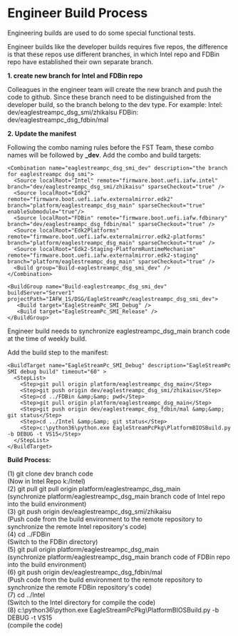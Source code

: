 Engineer Build Process
===================================

Engineering builds are used to do some special functional tests.

Engineer builds like the developer builds requires five repos, the difference is that these repos use different
 branches, in which Intel repo and FDBin repo have established their own separate branch.
 
**1. create new branch for Intel and FDBin repo**

Colleagues in the engineer team will create the new branch and push the code to github.
Since these branch need to be distinguished from the developer build, so the branch belong to the dev type. 
For example:
Intel: dev/eaglestreampc_dsg_smi/zhikaisu
FDBin: dev/eaglestreampc_dsg_fdbin/mal

**2. Update the manifest**

Following the combo naming rules before the FST Team, these combo names will be followed by **_dev**.
Add the combo and build targets:
```
<Combination name="eaglestreampc_dsg_smi_dev" description="the branch for eaglestreampc dsg smi">
  <Source localRoot="Intel" remote="firmware.boot.uefi.iafw.intel" branch="dev/eaglestreampc_dsg_smi/zhikaisu" sparseCheckout="true" />
  <Source localRoot="Edk2" remote="firmware.boot.uefi.iafw.externalmirror.edk2" branch="platform/eaglestreampc_dsg_main" sparseCheckout="true" enableSubmodule="true"/>
  <Source localRoot="FDBin" remote="firmware.boot.uefi.iafw.fdbinary" branch="dev/eaglestreampc_dsg_fdbin/mal" sparseCheckout="true" />
  <Source localRoot="Edk2Platforms" remote="firmware.boot.uefi.iafw.externalmirror.edk2-platforms" branch="platform/eaglestreampc_dsg_main" sparseCheckout="true" />
  <Source localRoot="Edk2-Staging-PlatformRuntimeMechanism" remote="firmware.boot.uefi.iafw.externalmirror.edk2-staging" branch="platform/eaglestreampc_dsg_main" sparseCheckout="true" />
  <Build group="Build-eaglestreampc_dsg_smi_dev" />
</Combination>

<BuildGroup name="Build-eaglestreampc_dsg_smi_dev" buildServer="Server1" projectPath="IAFW_1S/DSG/EagleStreamPc/eaglestreampc_dsg_smi_dev">
   <Build target="EagleStreamPc_SMI_Debug" />
   <Build target="EagleStreamPc_SMI_Release" />
</BuildGroup>
```
Engineer build needs to synchronize eaglestreampc_dsg_main branch code at the time of weekly build.

Add the build step to the manifest:
```
<BuildTarget name="EagleStreamPc_SMI_Debug" description="EagleStreamPc SMI debug build" timeout="60" >
  <StepList>
    <Step>git pull origin platform/eaglestreampc_dsg_main</Step>
    <Step>git push origin dev/eaglestreampc_dsg_smi/zhikaisu</Step>
    <Step>cd ../FDBin &amp;&amp; pwd</Step>
    <Step>git pull origin platform/eaglestreampc_dsg_main</Step>
    <Step>git push origin dev/eaglestreampc_dsg_fdbin/mal &amp;&amp; git status</Step>
    <Step>cd ../Intel &amp;&amp; git status</Step>
    <Step>c:\python36\python.exe EagleStreamPcPkg\PlatformBIOSBuild.py -b DEBUG -t VS15</Step>
  </StepList>
</BuildTarget>
```
**Build Process:**

(1) git clone dev branch code\
    (Now in Intel Repo k:/Intel)\
(2) git pull git pull origin platform/eaglestreampc_dsg_main\
    (synchronize platform/eaglestreampc_dsg_main branch code of Intel repo into the build environment)\
(3) git push origin dev/eaglestreampc_dsg_smi/zhikaisu\
    (Push code from the build environment to the remote repository to synchronize the remote Intel repository's code)\
(4) cd ../FDBin\
    (Switch to the FDBin directory)\
(5) git pull origin platform/eaglestreampc_dsg_main\
    (synchronize platform/eaglestreampc_dsg_main branch code of FDBin repo into the build environment)\
(6) git push origin dev/eaglestreampc_dsg_fdbin/mal\
    (Push code from the build environment to the remote repository to synchronize the remote FDBin repository's code)\
(7) cd ../Intel\
    (Switch to the Intel directory for compile the code)\
(8) c:\python36\python.exe EagleStreamPcPkg\PlatformBIOSBuild.py -b DEBUG -t VS15\
    (compile the code)